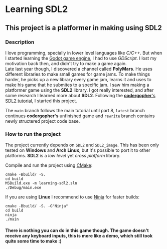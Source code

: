 # Learning SDL2
## This project is a platformer in making using SDL2
### Description
I love programming, specially in lower level languages like *C/C++*. But when I started learning the [Godot game engine](https://godotengine.org),
I had to use *GDScript*. I lost my motivation back then, and didn't try to make a game again.  
Late last year though, I discovered a channel called **PolyMars**. He uses different libraries to make small games for game jams. To make things harder, 
he picks up a new library every game jam, learns it and uses to make his game that he submites to a specific jam. I saw him making a platformer game using 
the **SDL2** library. I got really interested, and after some research I learned more about **SDL2**. Following the [**codergopher**'s SDL2 tutorial](https://www.youtube.com/watch?v=KsG6dJlLBDw&list=PL2RPjWnJduNmXHRYwdtublIPdlqocBoLS),
I started this project.  

The `main` branch follows the main tutorial until part 8, `latest` branch continues **codergopher's** unfinished game and `rewrite` branch contains newly structered project code base.

### How to run the project
The project currently depends on `SDL2` and `SDL2_image`. This has been only tested on **Windows** and **Arch Linux**, but it's possible to port it to other platforms.
**SDL2** is a *low level* yet *cross platform* library.

Compile and run the project using [CMake](https://cmake.org/):
``` 
cmake -Bbuild/ -S.
cd build
MSBuild.exe -m learning-sdl2.sln
./Debug/main.exe
```

If you are using **Linux** I recommend to use [Ninja](https://ninja-build.org/) for faster builds:
```
cmake -Bbuild/ -S. -G"Ninja"
cd build
ninja
./main
```

#### There is nothing you can do in this game though. The game doesn't receive any keyboard inputs, this is more like a demo, which still took quite some time to make :)
